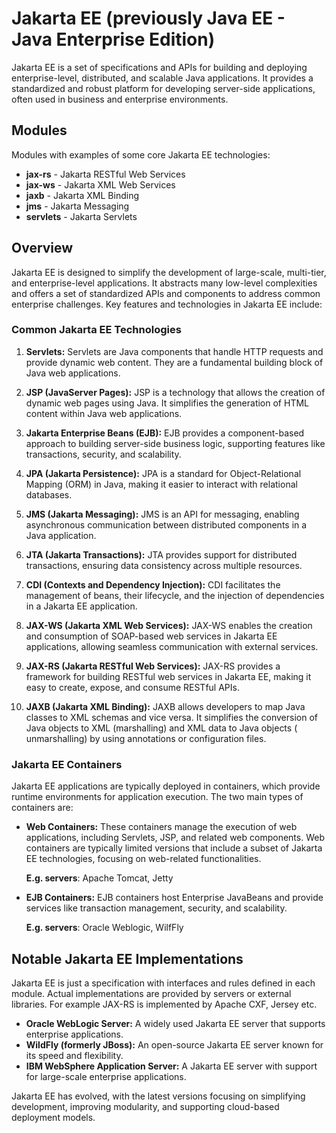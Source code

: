 # Jakarta EE (previously Java EE - Java Enterprise Edition)

Jakarta EE is a set of specifications and APIs for building and deploying
enterprise-level, distributed, and scalable Java applications. It provides a standardized and robust platform for
developing server-side applications, often used in business and enterprise environments.

## Modules

Modules with examples of some core Jakarta EE technologies:

- **jax-rs** - Jakarta RESTful Web Services
- **jax-ws** - Jakarta XML Web Services
- **jaxb** - Jakarta XML Binding
- **jms** - Jakarta Messaging
- **servlets** - Jakarta Servlets

## Overview

Jakarta EE is designed to simplify the development of large-scale, multi-tier, and enterprise-level applications. It
abstracts many low-level complexities and offers a set of standardized APIs and components to address common enterprise
challenges. Key features and technologies in Jakarta EE include:

### Common Jakarta EE Technologies

1. **Servlets:** Servlets are Java components that handle HTTP requests and provide dynamic web content. They are a
   fundamental building block of Java web applications.

2. **JSP (JavaServer Pages):** JSP is a technology that allows the creation of dynamic web pages using Java. It
   simplifies the generation of HTML content within Java web applications.

3. **Jakarta Enterprise Beans (EJB):** EJB provides a component-based approach to building server-side business logic,
   supporting features like transactions, security, and scalability.

4. **JPA (Jakarta Persistence):** JPA is a standard for Object-Relational Mapping (ORM) in Java, making it easier to
   interact with relational databases.

5. **JMS (Jakarta Messaging):** JMS is an API for messaging, enabling asynchronous communication between distributed
   components in a Java application.

6. **JTA (Jakarta Transactions):** JTA provides support for distributed transactions, ensuring data consistency across
   multiple resources.

7. **CDI (Contexts and Dependency Injection):** CDI facilitates the management of beans, their lifecycle, and the
   injection of dependencies in a Jakarta EE application.

8. **JAX-WS (Jakarta XML Web Services):** JAX-WS enables the creation and consumption of SOAP-based web services in
   Jakarta EE applications, allowing seamless communication with external services.

9. **JAX-RS (Jakarta RESTful Web Services):** JAX-RS provides a framework for building RESTful web services in Jakarta
   EE, making it easy to create, expose, and consume RESTful APIs.

10. **JAXB (Jakarta XML Binding):** JAXB allows developers to map Java classes to XML schemas and vice
    versa. It simplifies the conversion of Java objects to XML (marshalling) and XML data to Java objects (
    unmarshalling)
    by using annotations or configuration files.

### Jakarta EE Containers

Jakarta EE applications are typically deployed in containers, which provide runtime environments for application
execution.
The two main types of containers are:

- **Web Containers:** These containers manage the execution of web applications, including Servlets, JSP, and related
  web components. Web containers are typically limited versions that include a subset of Jakarta EE technologies,
  focusing
  on web-related functionalities.

  **E.g. servers**: Apache Tomcat, Jetty


- **EJB Containers:** EJB containers host Enterprise JavaBeans and provide services like transaction management,
  security, and scalability.

  **E.g. servers**: Oracle Weblogic, WilfFly

## Notable Jakarta EE Implementations

Jakarta EE is just a specification with interfaces and rules defined in each module. Actual implementations are
provided by servers or external libraries. For example JAX-RS is implemented by Apache CXF, Jersey etc.

- **Oracle WebLogic Server:** A widely used Jakarta EE server that supports enterprise applications.
- **WildFly (formerly JBoss):** An open-source Jakarta EE server known for its speed and flexibility.
- **IBM WebSphere Application Server:** A Jakarta EE server with support for large-scale enterprise applications.

Jakarta EE has evolved, with the latest versions focusing on simplifying development, improving modularity, and
supporting
cloud-based deployment models.

